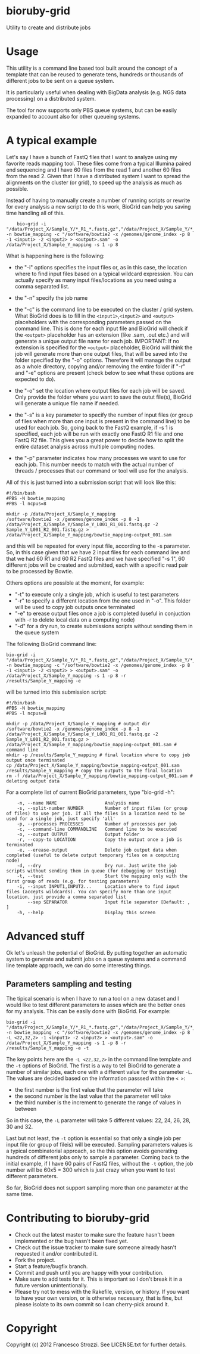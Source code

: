 bioruby-grid
============

Utility to create and distribute jobs

Usage
=====

This utility is a command line based tool built around the concept of a template that can be reused to generate tens, hundreds or thousands of different jobs to be sent on a queue system.

It is particularly useful when dealing with BigData analysis (e.g. NGS data processing) on a distributed system.

The tool for now supports only PBS queue systems, but can be easily expanded to account also for other queueing systems.

A typical example 
=================

Let's say I have a bunch of FastQ files that I want to analyze using my favorite reads mapping tool. These files come from a typical Illumina paired end sequencing and I have 60 files from the read 1 and another 60 files from the read 2. Given that I have a distributed system I want to spread the alignments on the cluster (or grid), to speed up the analysis as much as possible. 

Instead of having to manually create a number of running scripts or rewrite for every analysis a new script to do this work, BioGrid can help you saving time handling all of this.

```shell
	bio-grid -i "/data/Project_X/Sample_Y/*_R1_*.fastq.gz","/data/Project_X/Sample_Y/*_R2_*.fastq.gz" -n bowtie_mapping -c "/software/bowtie2 -x /genomes/genome_index -p 8 -1 <input1> -2 <input2> > <output>.sam" -o /data/Project_X/Sample_Y_mapping -s 1 -p 8	
```

What is happening here is the following:

* the "-i" options specifies the input files or, as in this case, the location where to find input files based on a typical wildcard expression. You can actually specify as many input files/locations as you need using a comma separated list.
* the "-n" specify the job name
* the "-c" is the command line to be executed on the cluster / grid system. What BioGrid does is to fill in the ```<input1>```,```<input2>``` and ```<output>``` placeholders with the corresponding parameters passed on the command line. This is done for each input file and BioGrid will check if the ```<output>``` placeholder has an extension (like .sam, .out etc.) and will generate a unique output file name for each job. IMPORTANT: If no extension is specified for the ```<output>``` placeholder, BioGrid will think the job will generate more than one output files, that will be saved into the folder specified by the "-o" options. Therefore it will manage the output as a whole directory, copying and/or removing the entire folder if "-r" and "-e" options are present (check below to see what these options are expected to do).

* the "-o" set the location where output files for each job will be saved. Only provide the folder where you want to save the outut file(s), BioGrid will generate a unique file name if needed.
* the "-s" is a key parameter to specify the number of input files (or group of files when more than one input is present in the command line) to be used for each job. So, going back to the FastQ example, if -s 1 is specified, each job will be run with exactly one FastQ R1 file and one FastQ R2 file. This gives you a great power to decide how to split the entire dataset analysis across multiple computing nodes.
* the "-p" parameter indicates how many processes we want to use for each job. This number needs to match with the actual number of threads / processes that our command or tool will use for the analysis.

All of this is just turned into a submission script that will look like this:

```shell
#!/bin/bash
#PBS -N bowtie_mapping
#PBS -l ncpus=8

mkdir -p /data/Project_X/Sample_Y_mapping
/software/bowtie2 -x /genomes/genome_index -p 8 -1 /data/Project_X/Sample_Y/Sample_Y_L001_R1_001.fastq.gz -2 Sample_Y_L001_R2_001.fastq.gz > /data/Project_X/Sample_Y_mapping/bowtie_mapping-output_001.sam
```

and this will be repeated for every input file, according to the -s parameter. So, in this case given that we have 2 input files for each command line and that we had 60 R1 and 60 R2 FastQ files and we have specified "-s 1", 60 different jobs will be created and submitted, each with a specific read pair to be processed by Bowtie.

Others options are possible at the moment, for example:

* "-t" to execute only a single job, which is useful to test parameters
* "-r" to specify a different location from the one used in "-o". This folder will be used to copy job outputs once terminated
* "-e" to erease output files once a job is completed (useful in conjuction with -r to delete local data on a computing node)
* "-d" for a dry run, to create submissions scripts without sending them in the queue system

The following BioGrid command line:

```shell
bio-grid -i "/data/Project_X/Sample_Y/*_R1_*.fastq.gz","/data/Project_X/Sample_Y/*_R2_*.fastq.gz" -n bowtie_mapping -c "/software/bowtie2 -x /genomes/genome_index -p 8 -1 <input1> -2 <input2> > <output>.sam" -o /data/Project_X/Sample_Y_mapping -s 1 -p 8 -r /results/Sample_Y_mapping -e
```

will be turned into this submission script:

```shell
#!/bin/bash
#PBS -N bowtie_mapping
#PBS -l ncpus=8

mkdir -p /data/Project_X/Sample_Y_mapping # output dir
/software/bowtie2 -x /genomes/genome_index -p 8 -1 /data/Project_X/Sample_Y/Sample_Y_L001_R1_001.fastq.gz -2 Sample_Y_L001_R2_001.fastq.gz > /data/Project_X/Sample_Y_mapping/bowtie_mapping-output_001.sam # command line
mkdir -p /results/Sample_Y_mapping # final location where to copy job output once terminated
cp /data/Project_X/Sample_Y_mapping/bowtie_mapping-output_001.sam /results/Sample_Y_mapping # copy the outputs to the final location
rm -f /data/Project_X/Sample_Y_mapping/bowtie_mapping-output_001.sam # deleting output data
```

For a complete list of current BioGrid parameters, type "bio-grid -h":

```shell
    -n, --name NAME                  Analysis name
    -s, --split-number NUMBER        Number of input files (or group of files) to use per job. If all the files in a location need to be used for a single job, just specify 'all'
    -p, --processes PROCESSES        Number of processes per job
    -c, --command-line COMMANDLINE   Command line to be executed
    -o, --output OUTPUT              Output folder
    -r, --copy-to LOCATION           Copy the output once a job is terminated
    -e, --erease-output              Delete job output data when completed (useful to delete output temporary files on a computing node)
    -d, --dry                        Dry run. Just write the job scripts without sending them in queue (for debugging or testing)
    -t, --test                       Start the mapping only with the first group of reads (e.g. for testing parameters)
    -i, --input INPUT1,INPUT2...     Location where to find input files (accepts wildcards). You can specify more than one input location, just provide a comma separated list
        --sep SEPARATOR              Input file separator [Default: , ]
    -h, --help                       Display this screen
```

Advanced stuff
==============

Ok let's unleash the potential of BioGrid.
By putting together an automatic system to generate and submit jobs on a queue systems and a command line template approach, we can do some interesting things.

Parameters sampling and testing
-------------------------------

The tipical scenario is when I have to run a tool on a new dataset and I would like to test different parameters to asses which are the better ones for my analysis.
This can be easily done with BioGrid. For example:

```shell
bio-grid -i "/data/Project_X/Sample_Y/*_R1_*.fastq.gz","/data/Project_X/Sample_Y/*_R2_*.fastq.gz" -n bowtie_mapping -c "/software/bowtie2 -x /genomes/genome_index -p 8 -L <22,32,2> -1 <input1> -2 <input2> > <output>.sam" -o /data/Project_X/Sample_Y_mapping -s 1 -p 8 -r /results/Sample_Y_mapping -e -t
```

The key points here are the ```-L <22,32,2>``` in the command line template and the ```-t``` options of BioGrid. The first is a way to tell BioGrid to generate a number of similar jobs, each one with a different value for the parameter ```-L```. The values are decided based on the information passsed within the ```< >```:

* the first number is the first value that the parameter will take
* the second number is the last value that the parameter will take
* the third number is the increment to generate the range of values in between

So in this case, the ```-L``` parameter will take 5 different values: 22, 24, 26, 28, 30 and 32.

Last but not least, the ```-t``` option is essential so that only a single job per input file (or group of fileis) will be executed. Sampling parameters values is a typical combinatorial approach, so the this option avoids generating hundreds of different jobs only to sample a parameter. Coming back to the initial example, if I have 60 pairs of FastQ files, without the ```-t``` option, the job number will be 60x5 = 300 which is just crazy when you want to test different parameters. 

So far, BioGrid does not support sampling more than one parameter at the same time.

Contributing to bioruby-grid
============================
 
* Check out the latest master to make sure the feature hasn't been implemented or the bug hasn't been fixed yet.
* Check out the issue tracker to make sure someone already hasn't requested it and/or contributed it.
* Fork the project.
* Start a feature/bugfix branch.
* Commit and push until you are happy with your contribution.
* Make sure to add tests for it. This is important so I don't break it in a future version unintentionally.
* Please try not to mess with the Rakefile, version, or history. If you want to have your own version, or is otherwise necessary, that is fine, but please isolate to its own commit so I can cherry-pick around it.

Copyright
=========

Copyright (c) 2012 Francesco Strozzi. See LICENSE.txt for
further details.


